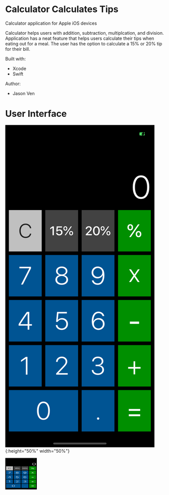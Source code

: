 # Calculator Calculates Tips
Calculator application for Apple iOS devices

Calculator helps users with addition, subtraction, multiplcation, and division. Application has a neat feature that helps users calculate their tips when eating out for a meal. The user has the option to calculate a 15% or 20% tip for their bill. 

Built with:
- Xcode
- Swift

Author: 
- Jason Ven

# User Interface
![iOS Calculator](https://github.com/venjason/Calculator_Calculates_Tips/blob/master/user_interface.png){:height="50%" width="50%"}

<img src="https://github.com/venjason/Calculator_Calculates_Tips/blob/master/user_interface.png" width="100" height="100">
